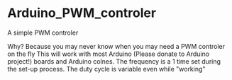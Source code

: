 # Arduino_PWM_controler
A simple PWM controler 

Why? 
Because you may never know when you may need a PWM controler on the fly
This will work with most Arduino (Please donate to Arduino project!) boards and Arduino colnes.
The frequency is a 1 time set during the set-up process.
The duty cycle is variable even while "working"

